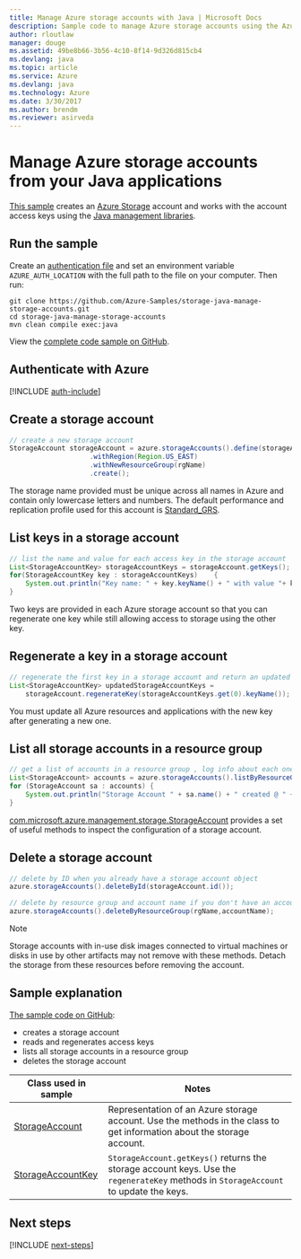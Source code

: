```yaml
---
title: Manage Azure storage accounts with Java | Microsoft Docs
description: Sample code to manage Azure storage accounts using the Azure SDK for Java
author: rloutlaw
manager: douge
ms.assetid: 49be8b66-3b56-4c10-8f14-9d326d815cb4
ms.devlang: java
ms.topic: article
ms.service: Azure
ms.devlang: java
ms.technology: Azure
ms.date: 3/30/2017
ms.author: brendm
ms.reviewer: asirveda
---
```


# Manage Azure storage accounts from your Java applications

[This sample](https://github.com/Azure-Samples/storage-java-manage-storage-accounts) creates an [Azure Storage](https://docs.microsoft.com/azure/storage/storage-introduction) account and works with the account access keys using the [Java management libraries](https://github.com/Azure/azure-sdk-for-java). 

## Run the sample

Create an [authentication file](https://github.com/Azure/azure-sdk-for-java/blob/master/AUTH.md) and set an environment variable `AZURE_AUTH_LOCATION` with the full path to the file on your computer. Then run:

```
git clone https://github.com/Azure-Samples/storage-java-manage-storage-accounts.git
cd storage-java-manage-storage-accounts
mvn clean compile exec:java
```

View the [complete code sample on GitHub](https://github.com/Azure-Samples/storage-java-manage-storage-accounts).

## Authenticate with Azure

[!INCLUDE [auth-include](includes/java-auth-include.md)] 

## Create a storage account

```java
// create a new storage account
StorageAccount storageAccount = azure.storageAccounts().define(storageAccountName)
                    .withRegion(Region.US_EAST)
                    .withNewResourceGroup(rgName)
                    .create();
```

The storage name provided must be unique across all names in Azure and contain only lowercase letters and numbers. The default performance and replication profile used for this account is [Standard_GRS](https://docs.microsoft.com/azure/storage/storage-redundancy#geo-redundant-storage).

## List keys in a storage account
```java
// list the name and value for each access key in the storage account
List<StorageAccountKey> storageAccountKeys = storageAccount.getKeys();
for(StorageAccountKey key : storageAccountKeys)    {
    System.out.println("Key name: " + key.keyName() + " with value "+ key.value());
}
```

Two keys are provided in each Azure storage account so that you can regenerate one key while still allowing access to storage using the other key.

## Regenerate a key in a storage account

```java
// regenerate the first key in a storage account and return an updated list of keys 
List<StorageAccountKey> updatedStorageAccountKeys =
    storageAccount.regenerateKey(storageAccountKeys.get(0).keyName());
```

You must update all Azure resources and applications with the new key after generating a new one.

## List all storage accounts in a resource group
```java
// get a list of accounts in a resource group , log info about each one
List<StorageAccount> accounts = azure.storageAccounts().listByResourceGroup(rgName);
for (StorageAccount sa : accounts) {
    System.out.println("Storage Account " + sa.name() + " created @ " + sa.creationTime());
}
```

[com.microsoft.azure.management.storage.StorageAccount](https://docs.microsoft.com/java/api/com.microsoft.azure.management.storage._storage_account) provides a set of useful methods to inspect the configuration of a storage account.

## Delete a storage account
```java
// delete by ID when you already have a storage account object
azure.storageAccounts().deleteById(storageAccount.id());

// delete by resource group and account name if you don't have an account object
azure.storageAccounts().deleteByResourceGroup(rgName,accountName);
```

> [!NOTE]
> Storage accounts with in-use disk images connected to virtual machines or disks in use by other artifacts may not remove with these methods. Detach the storage from these resources before removing the account.

## Sample explanation

[The sample code on GitHub](https://github.com/Azure-Samples/storage-java-manage-storage-accounts):

- creates a storage account
- reads and regenerates access keys
- lists all storage accounts in a resource group
- deletes the storage account 

| Class used in sample | Notes
|-------|-------|
| [StorageAccount](https://docs.microsoft.com/java/api/com.microsoft.azure.management.storage._storage_account)  | Representation of an Azure storage account. Use the methods in the class to get information about the storage account.
| [StorageAccountKey](https://docs.microsoft.com/java/api/com.microsoft.azure.management.storage._storage_account_key) | `StorageAccount.getKeys()` returns the storage account keys. Use the `regenerateKey` methods in `StorageAccount` to update the keys.

## Next steps

[!INCLUDE [next-steps](includes/java-next-steps.md)]